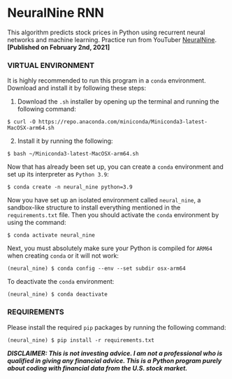 # NeuralNine RNN
This algorithm predicts stock prices in Python using recurrent neural networks and machine learning. Practice run from YouTuber <a href="https://www.youtube.com/watch?v=PuZY9q-aKLw">NeuralNine</a>. <b>[Published on February 2nd, 2021]</b>

### VIRTUAL ENVIRONMENT

It is highly recommended to run this program in a ``conda`` environment. Download and install it by following these steps:

1. Download the ``.sh`` installer by opening up the terminal and running the following command:
<pre>
<code>$ curl -O https://repo.anaconda.com/miniconda/Miniconda3-latest-MacOSX-arm64.sh</code>
</pre>

2. Install it by running the following:
<pre>
<code>$ bash ~/Miniconda3-latest-MacOSX-arm64.sh</code>
</pre>

Now that has already been set up, you can create a ``conda`` environment and set up its interpreter as ``Python 3.9``:
<pre>
<code>$ conda create -n neural_nine python=3.9</code>
</pre>

Now you have set up an isolated environment called ``neural_nine``, a sandbox-like structure to install everything mentioned in the ``requirements.txt`` file. Then you should activate the ``conda`` environment by using the command:
<pre>
<code>$ conda activate neural_nine</code>
</pre>

Next, you must absolutely make sure your Python is compiled for ``ARM64`` when creating ``conda`` or it will not work:
<pre>
<code>(neural_nine) $ conda config --env --set subdir osx-arm64</code>
</pre>

To deactivate the ``conda`` environment:
<pre>
<code>(neural_nine) $ conda deactivate</code>
</pre>

### REQUIREMENTS

Please install the required ``pip`` packages by running the following command:

<pre>
<code>(neural_nine) $ pip install -r requirements.txt</code>
</pre>

<b><i>DISCLAIMER: This is not investing advice. I am not a professional who is qualified in giving any financial advice. This is a Python program purely about coding with financial data from the U.S. stock market.</i></b>

